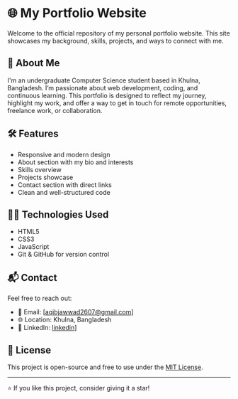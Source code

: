 # 🌐 My Portfolio Website

Welcome to the official repository of my personal portfolio website. This site showcases my background, skills, projects, and ways to connect with me.

## 🚀 About Me

I'm an undergraduate Computer Science student based in Khulna, Bangladesh. I’m passionate about web development, coding, and continuous learning. This portfolio is designed to reflect my journey, highlight my work, and offer a way to get in touch for remote opportunities, freelance work, or collaboration.

## 🛠️ Features

- Responsive and modern design
- About section with my bio and interests
- Skills overview
- Projects showcase
- Contact section with direct links
- Clean and well-structured code


## 🧑‍💻 Technologies Used

- HTML5  
- CSS3  
- JavaScript  
- Git & GitHub for version control

## 📬 Contact

Feel free to reach out:

- 📧 Email: [aqibjawwad2607@gmail.com]
- 🌐 Location: Khulna, Bangladesh
- 🔗 LinkedIn: [linkedin](https://www.linkedin.com/in/aqib-jawwad-nahin-598288278/)]

## 📄 License

This project is open-source and free to use under the [MIT License](LICENSE).

---

⭐ If you like this project, consider giving it a star!

